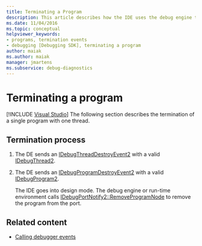 ```yaml
---
title: Terminating a Program
description: This article describes how the IDE uses the debug engine to terminate a single program with a single thread.
ms.date: 11/04/2016
ms.topic: conceptual
helpviewer_keywords:
- programs, termination events
- debugging [Debugging SDK], terminating a program
author: maiak
ms.author: maiak
manager: jmartens
ms.subservice: debug-diagnostics
---
```

# Terminating a program

 [!INCLUDE [Visual Studio](~/includes/applies-to-version/vs-windows-only.md)]
The following section describes the termination of a single program with one thread.

## Termination process

1. The DE sends an [IDebugThreadDestroyEvent2](../../extensibility/debugger/reference/idebugthreaddestroyevent2.md) with a valid [IDebugThread2](../../extensibility/debugger/reference/idebugthread2.md).

2. The DE sends an [IDebugProgramDestroyEvent2](../../extensibility/debugger/reference/idebugprogramdestroyevent2.md) with a valid [IDebugProgram2](../../extensibility/debugger/reference/idebugprogram2.md).

   The IDE goes into design mode. The debug engine or run-time environment calls [IDebugPortNotify2::RemoveProgramNode](../../extensibility/debugger/reference/idebugportnotify2-removeprogramnode.md) to remove the program from the port.

## Related content
- [Calling debugger events](../../extensibility/debugger/calling-debugger-events.md)
